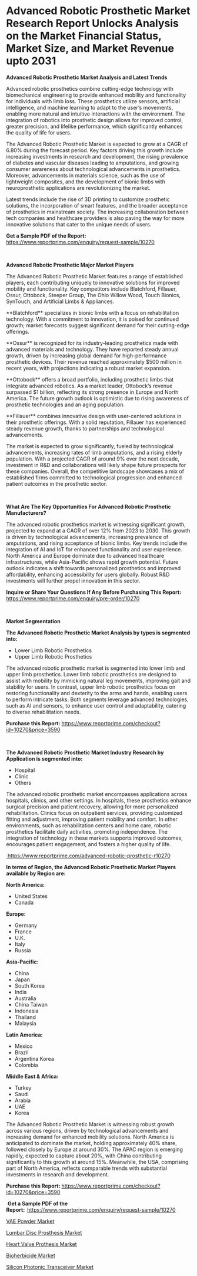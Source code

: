 <p><h1>Advanced Robotic Prosthetic Market Research Report Unlocks Analysis on the Market Financial Status, Market Size, and Market Revenue upto 2031</h1></p><p><strong>Advanced Robotic Prosthetic Market Analysis and Latest Trends</strong></p>
<p><p>Advanced robotic prosthetics combine cutting-edge technology with biomechanical engineering to provide enhanced mobility and functionality for individuals with limb loss. These prosthetics utilize sensors, artificial intelligence, and machine learning to adapt to the user’s movements, enabling more natural and intuitive interactions with the environment. The integration of robotics into prosthetic design allows for improved control, greater precision, and lifelike performance, which significantly enhances the quality of life for users.</p><p>The Advanced Robotic Prosthetic Market is expected to grow at a CAGR of 6.80% during the forecast period. Key factors driving this growth include increasing investments in research and development, the rising prevalence of diabetes and vascular diseases leading to amputations, and growing consumer awareness about technological advancements in prosthetics. Moreover, advancements in materials science, such as the use of lightweight composites, and the development of bionic limbs with neuroprosthetic applications are revolutionizing the market. </p><p>Latest trends include the rise of 3D printing to customize prosthetic solutions, the incorporation of smart features, and the broader acceptance of prosthetics in mainstream society. The increasing collaboration between tech companies and healthcare providers is also paving the way for more innovative solutions that cater to the unique needs of users.</p></p>
<p><strong>Get a Sample PDF of the Report:&nbsp;</strong> <a href="https://www.reportprime.com/enquiry/request-sample/10270">https://www.reportprime.com/enquiry/request-sample/10270</a></p>
<p>&nbsp;</p>
<p><strong>Advanced Robotic Prosthetic Major Market Players</strong></p>
<p><p>The Advanced Robotic Prosthetic Market features a range of established players, each contributing uniquely to innovative solutions for improved mobility and functionality. Key competitors include Blatchford, Fillauer, Ossur, Ottobock, Steeper Group, The Ohio Willow Wood, Touch Bionics, SynTouch, and Artificial Limbs & Appliances.</p><p>**Blatchford** specializes in bionic limbs with a focus on rehabilitation technology. With a commitment to innovation, it is poised for continued growth; market forecasts suggest significant demand for their cutting-edge offerings.</p><p>**Ossur** is recognized for its industry-leading prosthetics made with advanced materials and technology. They have reported steady annual growth, driven by increasing global demand for high-performance prosthetic devices. Their revenue reached approximately $500 million in recent years, with projections indicating a robust market expansion.</p><p>**Ottobock** offers a broad portfolio, including prosthetic limbs that integrate advanced robotics. As a market leader, Ottobock’s revenue surpassed $1 billion, reflecting its strong presence in Europe and North America. The future growth outlook is optimistic due to rising awareness of prosthetic technologies and an aging population.</p><p>**Fillauer** combines innovative design with user-centered solutions in their prosthetic offerings. With a solid reputation, Fillauer has experienced steady revenue growth, thanks to partnerships and technological advancements.</p><p>The market is expected to grow significantly, fueled by technological advancements, increasing rates of limb amputations, and a rising elderly population. With a projected CAGR of around 9% over the next decade, investment in R&D and collaborations will likely shape future prospects for these companies. Overall, the competitive landscape showcases a mix of established firms committed to technological progression and enhanced patient outcomes in the prosthetic sector.</p></p>
<p>&nbsp;</p>
<p><strong>What Are The Key Opportunities For Advanced Robotic Prosthetic Manufacturers?</strong></p>
<p><p>The advanced robotic prosthetics market is witnessing significant growth, projected to expand at a CAGR of over 12% from 2023 to 2030. This growth is driven by technological advancements, increasing prevalence of amputations, and rising acceptance of bionic limbs. Key trends include the integration of AI and IoT for enhanced functionality and user experience. North America and Europe dominate due to advanced healthcare infrastructures, while Asia-Pacific shows rapid growth potential. Future outlook indicates a shift towards personalized prosthetics and improved affordability, enhancing accessibility for users globally. Robust R&D investments will further propel innovation in this sector.</p></p>
<p><strong>Inquire or Share Your Questions If Any Before Purchasing This Report:</strong> <a href="https://www.reportprime.com/enquiry/pre-order/10270">https://www.reportprime.com/enquiry/pre-order/10270</a></p>
<p>&nbsp;</p>
<p><strong>Market Segmentation</strong></p>
<p><strong>The Advanced Robotic Prosthetic Market Analysis by types is segmented into:</strong></p>
<p><ul><li>Lower Limb Robotic Prosthetics</li><li>Upper Limb Robotic Prosthetics</li></ul></p>
<p><p>The advanced robotic prosthetic market is segmented into lower limb and upper limb prosthetics. Lower limb robotic prosthetics are designed to assist with mobility by mimicking natural leg movements, improving gait and stability for users. In contrast, upper limb robotic prosthetics focus on restoring functionality and dexterity to the arms and hands, enabling users to perform intricate tasks. Both segments leverage advanced technologies, such as AI and sensors, to enhance user control and adaptability, catering to diverse rehabilitation needs.</p></p>
<p><strong>Purchase this Report:&nbsp;</strong><a href="https://www.reportprime.com/checkout?id=10270&price=3590">https://www.reportprime.com/checkout?id=10270&price=3590</a></p>
<p>&nbsp;</p>
<p><strong>The Advanced Robotic Prosthetic Market Industry Research by Application is segmented into:</strong></p>
<p><ul><li>Hospital</li><li>Clinic</li><li>Others</li></ul></p>
<p><p>The advanced robotic prosthetic market encompasses applications across hospitals, clinics, and other settings. In hospitals, these prosthetics enhance surgical precision and patient recovery, allowing for more personalized rehabilitation. Clinics focus on outpatient services, providing customized fitting and adjustment, improving patient mobility and comfort. In other environments, such as rehabilitation centers and home care, robotic prosthetics facilitate daily activities, promoting independence. The integration of technology in these markets supports improved outcomes, encourages patient engagement, and fosters a higher quality of life.</p></p>
<p><a href="https://www.reportprime.com/advanced-robotic-prosthetic-r10270">&nbsp;https://www.reportprime.com/advanced-robotic-prosthetic-r10270</a></p>
<p><strong>In terms of Region, the Advanced Robotic Prosthetic Market Players available by Region are:</strong></p>
<p>
    <p> <strong> North America: </strong>
        <ul>
            <li>United States</li>
            <li>Canada</li>
        </ul>
        </p> 
    <p> <strong> Europe: </strong>
        <ul>
            <li>Germany</li>
            <li>France</li>
            <li>U.K.</li>
            <li>Italy</li>
            <li>Russia</li>
        </ul>
        </p> 
    <p> <strong> Asia-Pacific: </strong>
        <ul>
            <li>China</li>
            <li>Japan</li>
            <li>South Korea</li>
            <li>India</li>
            <li>Australia</li>
            <li>China Taiwan</li>
            <li>Indonesia</li>
            <li>Thailand</li>
            <li>Malaysia</li>
        </ul>
        </p> 
    <p> <strong> Latin America: </strong>
        <ul>
            <li>Mexico</li>
            <li>Brazil</li>
            <li>Argentina Korea</li>
            <li>Colombia</li>
        </ul>
        </p> 
    <p> <strong> Middle East & Africa: </strong>
        <ul>
            <li>Turkey</li>
            <li>Saudi</li>
            <li>Arabia</li>
            <li>UAE</li>
            <li>Korea</li>
        </ul>
    </p>
    </p>
<p><p>The Advanced Robotic Prosthetic Market is witnessing robust growth across various regions, driven by technological advancements and increasing demand for enhanced mobility solutions. North America is anticipated to dominate the market, holding approximately 40% share, followed closely by Europe at around 30%. The APAC region is emerging rapidly, expected to capture about 20%, with China contributing significantly to this growth at around 15%. Meanwhile, the USA, comprising part of North America, reflects comparable trends with substantial investments in research and development.</p></p>
<p><strong>Purchase this Report: </strong><a href="https://www.reportprime.com/checkout?id=10270&price=3590">https://www.reportprime.com/checkout?id=10270&price=3590</a></p>
<p>&nbsp;<strong>Get a Sample PDF of the Report:&nbsp;&nbsp;</strong><a href="https://www.reportprime.com/enquiry/request-sample/10270">https://www.reportprime.com/enquiry/request-sample/10270</a></p>
<p><strong></strong></p>
<p><p><a href="https://www.linkedin.com/pulse/insights-vae-powder-industry-market-financial-status-0gjec?trackingId=pzAd0AIqThCCPDCNPEU8dQ%3D%3D">VAE Powder Market</a></p><p><a href="https://medium.com/@raymiu201/the-lumbar-disc-prosthesis-market-decisions-are-mostly-driven-by-resource-optimization-and-6c81d59edcee">Lumbar Disc Prosthesis Market</a></p><p><a href="https://issuu.com/reportprime-2/docs/heart-valve-prothesis-market-size-2_af67ab3e7b7c27">Heart Valve Prothesis Market</a></p><p><a href="https://www.linkedin.com/pulse/bioherbicide-market-size-share-analysis-growth-trends-forecast-wtone?trackingId=yTvwClFrRF26MwzKQbInEg%3D%3D">Bioherbicide Market</a></p><p><a href="https://medium.com/@raymiu201/silicon-photonic-transceiver-market-a-global-and-regional-analysis-focus-on-region-3bdebf46a756">Silicon Photonic Transceiver Market</a></p></p>